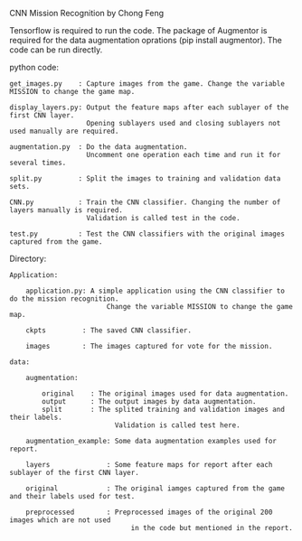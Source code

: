CNN Mission Recognition by Chong Feng

Tensorflow is required to run the code. 
The package of Augmentor is required for the data augmentation oprations (pip install augmentor).
The code can be run directly.

python code:

	get_images.py    : Capture images from the game. Change the variable MISSION to change the game map.

	display_layers.py: Output the feature maps after each sublayer of the first CNN layer. 
	                   Opening sublayers used and closing sublayers not used manually are required.

	augmentation.py  : Do the data augmentation. 
	                   Uncomment one operation each time and run it for several times.

	split.py         : Split the images to training and validation data sets.

	CNN.py           : Train the CNN classifier. Changing the number of layers manually is required. 
	                   Validation is called test in the code.

	test.py          : Test the CNN classifiers with the original images captured from the game.

Directory:

	Application:

		application.py: A simple application using the CNN classifier to do the mission recognition. 
	                        Change the variable MISSION to change the game map.

		ckpts         : The saved CNN classifier.

		images        : The images captured for vote for the mission.

	data:
	
		augmentation:

			original    : The original images used for data augmentation.
			output      : The output images by data augmentation.
			split       : The splited training and validation images and their labels. 
		                      Validation is called test here. 

		augmentation_example: Some data augmentation examples used for report.

		layers              : Some feature maps for report after each sublayer of the first CNN layer.

		original            : The original iamges captured from the game and their labels used for test.

		preprocessed        : Preprocessed images of the original 200 images which are not used 
	                              in the code but mentioned in the report.
